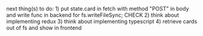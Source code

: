 next thing(s) to do:
    1) put state.card in fetch with method "POST" in body and write func in backend for fs.writeFileSync; CHECK
    2) think about implementing redux
    3) think about implementing typescript
    4) retrieve cards out of fs and show in frontend